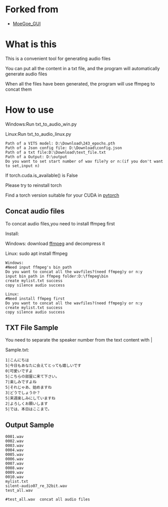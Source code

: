 # Forked from
- [MoeGoe_GUI](https://github.com/CjangCjengh/MoeGoe_GUI)

# What is this
 This is a convenient tool for generating audio files

 You can put all the content in a txt file, and the program will automatically generate audio files
 
 When all the files have been generated, the program will use ffmpeg to concat them

# How to use
Windows:Run txt_to_audio_win.py

Linux:Run txt_to_audio_linux.py
```
Path of a VITS model: D:\Download\243_epochs.pth
Path of a Json config file: D:\Download\config.json
Path of a txt file:D:\Download\text_file.txt
Path of a Output: D:\output
Do you want to set start number of wav file?y or n:(if you don't want to set,input n)
```
If torch.cuda.is_available() is False

Please try to reinstall torch

Find a torch version suitable for your CUDA
in [pytorch](https://pytorch.org/get-started/locally/)
## Concat audio files
To concat audio files,you need to install ffmpeg first

Install:

Windows: download [ffmpeg](https://ffmpeg.org/) and decompress it

Linux: sudo apt install ffmpeg

```
Windows:
#Need input ffmpeg's bin path
Do you want to concat all the wavfiles?(need ffmpeg)y or n:y
input bin path in ffmpeg folder:D:\ffmpeg\bin
create mylist.txt success
copy silence audio success
```

```
Linux:
#Need install ffmpeg first
Do you want to concat all the wavfiles?(need ffmpeg)y or n:y
create mylist.txt success
copy silence audio success
```

## TXT File Sample
You need to separate the speaker number from the text content with |

Sample.txt:
```
1|こんにちは
5|今日もあなたに会えてとっても嬉しいです
0|可愛いですよ
5|こちらの部屋に来て下さい。
7|楽しみですよね
5|それじゃあ、始めますね
3|どうでしょうか？
5|来週楽しみにしていますね
2|よろしくお願いします
5|では、本日はここまで。
```

## Output Sample
```
0001.wav
0002.wav
0003.wav
0004.wav
0005.wav
0006.wav
0007.wav
0008.wav
0009.wav
0010.wav
mylist.txt
silent-audio07_re_32bit.wav
test_all.wav

#test_all.wav  concat all audio files
```